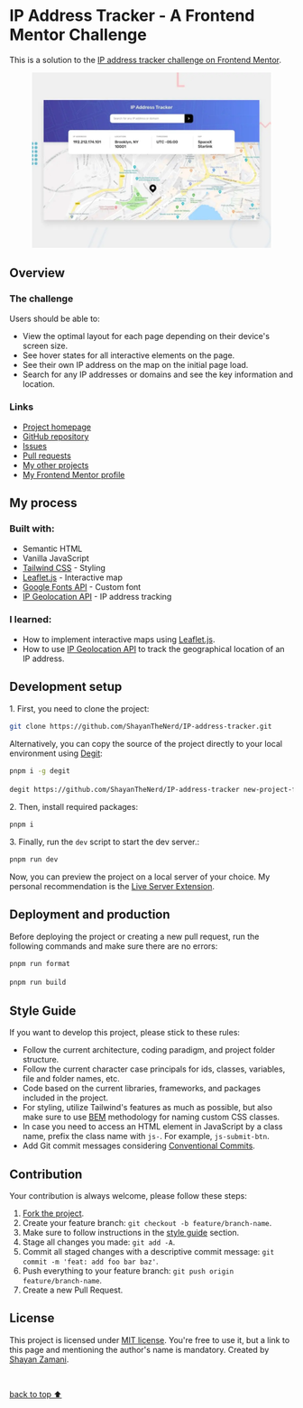 <h1>IP Address Tracker - A Frontend Mentor Challenge</h1>

<p>
   This is a solution to the <a href="https://www.frontendmentor.io/challenges/ip-address-tracker-I8-0yYAH0">IP address tracker challenge on Frontend Mentor</a>.
</p>
<figure>
   <img src="https://github.com/ShayanTheNerd/IP-address-tracker/blob/main/og-img.webp" alt="IP Address Tracker preview" />
</figure>

<h2>Overview</h2>
<h3>The challenge</h3>
<p>Users should be able to:</p>
<ul>
   <li>View the optimal layout for each page depending on their device's screen size.</li>
   <li>See hover states for all interactive elements on the page.</li>
   <li>See their own IP address on the map on the initial page load.</li>
   <li>Search for any IP addresses or domains and see the key information and location.</li>
</ul>

<h3>Links</h3>
<ul>
   <li>
      <a href="https://shayanthenerd.github.io/IP-address-tracker">Project homepage</a>
   </li>
   <li>
      <a href="https://github.com/ShayanTheNerd/IP-address-tracker">GitHub repository</a>
   </li>
   <li>
      <a href="https://github.com/ShayanTheNerd/IP-address-tracker/issues">Issues</a>
   </li>
   <li>
      <a href="https://github.com/ShayanTheNerd/IP-address-tracker/pulls">Pull requests</a>
   </li>
   <li>
      <a href="https://github.com/ShayanTheNerd?tab=repositories">My other projects</a>
   </li>
   <li>
      <a href="https://www.frontendmentor.io/profile/ShayanTheNerd">My Frontend Mentor profile</a>
   </li>
</ul>

<h2>My process</h2>
<h3>Built with:</h3>
<ul>
   <li>Semantic HTML</li>
   <li>Vanilla JavaScript</li>
   <li>
      <a href="https://tailwindcss.com">Tailwind CSS</a> - Styling
   </li>
   <li>
      <a href="https://leafletjs.com">Leaflet.js</a> - Interactive map
   </li>
   <li>
      <a href="https://fonts.google.com">Google Fonts API</a> - Custom font
   </li>
   <li>
      <a href="https://geo.ipify.org">IP Geolocation API</a> - IP address tracking
   </li>
</ul>

<h3>I learned:</h3>
<ul>
   <li>How to implement interactive maps using <a href="https://leafletjs.com">Leaflet.js</a>.</li>
   <li>How to use <a href="https://geo.ipify.org">IP Geolocation API</a> to track the geographical location of an IP address.</li>
</ul>

<h2>Development setup</h2>
<p>1. First, you need to clone the project:</p>

```sh
git clone https://github.com/ShayanTheNerd/IP-address-tracker.git
```

<p>
   Alternatively, you can copy the source of the project directly to your local environment using <a href="https://github.com/Rich-Harris/degit">Degit</a>:
</p>

```sh
pnpm i -g degit

degit https://github.com/ShayanTheNerd/IP-address-tracker new-project-folder
```

<p>2. Then, install required packages:</p>

```sh
pnpm i
```

<p>3. Finally, run the <code>dev</code> script to start the dev server.:</p>

```sh
pnpm run dev
```

<p>Now, you can preview the project on a local server of your choice. My personal recommendation is the <a href="https://marketplace.visualstudio.com/items?itemName=ritwickdey.LiveServer">Live Server Extension</a>.</p>

<h2>Deployment and production</h2>
<p>Before deploying the project or creating a new pull request, run the following commands and make sure there are no errors:</p>

```sh
pnpm run format

pnpm run build
```

<h2>Style Guide</h2>
<p>If you want to develop this project, please stick to these rules:</p>
<ul>
   <li>Follow the current architecture, coding paradigm, and project folder structure.</li>
   <li>Follow the current character case principals for ids, classes, variables, file and folder names, etc.</li>
   <li>Code based on the current libraries, frameworks, and packages included in the project.</li>
   <li>For styling, utilize Tailwind's features as much as possible, but also make sure to use <a href="https://getbem.com">BEM</a> methodology for naming custom CSS classes.</li>
   <li>In case you need to access an HTML element in JavaScript by a class name, prefix the class name with <code>js-</code>. For example, <code>js-submit-btn</code>.</li>
   <li>Add Git commit messages considering <a href="https://www.conventionalcommits.org">Conventional Commits</a>.</li>
</ul>

<h2>Contribution</h2>
<p>Your contribution is always welcome, please follow these steps:</p>
<ol>
   <li>
      <a href="https://github.com/ShayanTheNerd/IP-address-tracker/fork">Fork the project</a>.
   </li>
   <li>Create your feature branch: <code>git checkout -b feature/branch-name</code>.</li>
   <li>Make sure to follow instructions in the <a href="https://github.com/ShayanTheNerd/IP-address-tracker#style-guide">style guide</a> section.</li>
   <li>Stage all changes you made: <code>git add -A</code>.</li>
   <li>Commit all staged changes with a descriptive commit message: <code>git commit -m 'feat: add foo bar baz'</code>.</li>
   <li>Push everything to your feature branch: <code>git push origin feature/branch-name</code>.</li>
   <li>Create a new Pull Request.</li>
</ol>

<h2>License</h2>
<p>
   This project is licensed under <a href="https://github.com/ShayanTheNerd/IP-address-tracker/blob/main/LICENSE.md">MIT license</a>. You're free to use it, but a link to this page and mentioning the author's name is mandatory. Created by <a href="https://shayan-zamani.me">Shayan Zamani</a>.
</p>

<br />

<a href="https://github.com/ShayanTheNerd/IP-address-tracker#IP-address-tracker">back to top ⬆️</a>
